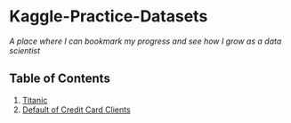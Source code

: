 # Kaggle-Practice-Datasets

*A place where I can bookmark my progress and see how I grow as a data scientist*

## Table of Contents
1. [Titanic](https://github.com/melindaleung/Kaggle-Practice-Datasets/tree/master/Titanic)
2. [Default of Credit Card Clients](https://github.com/melindaleung/Kaggle-Practice-Datasets/tree/master/Default_of_Credit_Card_Clients)